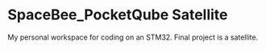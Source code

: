 # SpaceBee_PocketQube Satellite
My personal workspace for coding on an STM32. Final project is a satellite.
